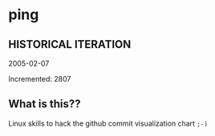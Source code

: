 # ping

## HISTORICAL ITERATION
2005-02-07

Incremented: 2807

## What is this?? 
Linux skills to hack the github commit visualization chart `;-)`

